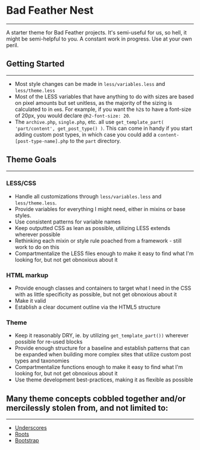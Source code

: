 # Bad Feather Nest
***

A starter theme for Bad Feather projects. It's semi-useful for us, so hell, it might be semi-helpful to you. A constant work in progress. Use at your own peril.

## Getting Started
***
* Most style changes can be made in `less/variables.less` and `less/theme.less`
* Most of the LESS variables that have anything to do with sizes are based on pixel amounts but set unitless, as the majority of the sizing is calculated to in `em`s. For example, if you want the `h2`s to have a font-size of 20px, you would declare `@h2-font-size: 20`.
* The `archive.php`, `single.php`, etc. all use `get_template_part( 'part/content', get_post_type() )`. This can come in handy if you start adding custom post types, in which case you could add a `content-[post-type-name].php` to the `part` directory.

## Theme Goals
***
### LESS/CSS
* Handle all customizations through `less/variables.less` and `less/theme.less`.
* Provide variables for everything I might need, either in mixins or base styles.
* Use consistent patterns for variable names
* Keep outputted CSS as lean as possible, utilizing LESS extends wherever possible
* Rethinking each mixin or style rule poached from a framework - still work to do on this
* Compartmentalize the LESS files enough to make it easy to find what I'm looking for, but not get obnoxious about it

### HTML markup
* Provide enough classes and containers to target what I need in the CSS with as little specificity as possible, but not get obnoxious about it
* Make it valid
* Establish a clear document outline via the HTML5 structure

### Theme
* Keep it reasonably DRY, ie. by utilizing `get_template_part())` wherever possible for re-used blocks
* Provide enough structure for a baseline and establish patterns that can be expanded when building more complex sites that utilize custom post types and taxonomies
* Compartmentalize functions enough to make it easy to find what I'm looking for, but not get obnoxious about it
* Use theme development best-practices, making it as flexible as possible


## Many theme concepts cobbled together and/or mercilessly stolen from, and not limited to:
***
* [Underscores](http://underscores.me/)
* [Roots](http://roots.io/)
* [Bootstrap](http://getbootstrap.com)